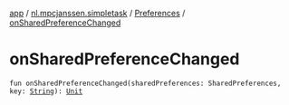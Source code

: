 [app](../../index.md) / [nl.mpcjanssen.simpletask](../index.md) / [Preferences](index.md) / [onSharedPreferenceChanged](.)

# onSharedPreferenceChanged

`fun onSharedPreferenceChanged(sharedPreferences: SharedPreferences, key: `[`String`](https://kotlinlang.org/api/latest/jvm/stdlib/kotlin/-string/index.html)`): `[`Unit`](https://kotlinlang.org/api/latest/jvm/stdlib/kotlin/-unit/index.html)